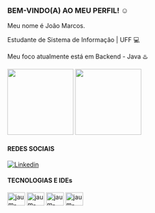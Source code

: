 ### BEM-VINDO(A) AO MEU PERFIL! :relaxed:

Meu nome é João Marcos.

Estudante de Sistema de Informação | UFF :computer:

Meu foco atualmente está em Backend - Java :hotsprings:

<div>
  
   <img height="150em" src="https://github-readme-stats.vercel.app/api?username=jaum-fs&show_icons=true&theme=tokyonight"/>
  <img height="150em" src="https://github-readme-stats.vercel.app/api/top-langs/?username=jaum-fs&layout=compact&theme=tokyonight"/>
  
</div>

#### REDES SOCIAIS

<!--[![Twitch](https://img.shields.io/badge/Twitch-9146FF?style=for-the-badge&logo=twitch&logoColor=white)](https://www.twitch.tv/jaumfpss_)-->
[![Linkedin](https://img.shields.io/badge/LinkedIn-0077B5?style=for-the-badge&logo=linkedin&logoColor=white)](https://www.linkedin.com/in/jo%C3%A3o-marcos-martins-barbalho-da-silva-0a1066229/)

#### TECNOLOGIAS E IDEs

<div>
  <img align="center" alt="jaum-java" height="30" width="40" src="https://cdn.jsdelivr.net/gh/devicons/devicon/icons/java/java-plain.svg"/>
  
  <img align="center" alt="jaum-angular" height="30" width="40" src="https://cdn.jsdelivr.net/gh/devicons/devicon/icons/angularjs/angularjs-original.svg"/>
  
  <img align="center" alt="jaum-spring" height="30" width="40" src="https://cdn.jsdelivr.net/gh/devicons/devicon/icons/spring/spring-plain.svg"/>
  
  <img align="center" alt="jaum-mysql" height="30" width="40" src="https://cdn.jsdelivr.net/gh/devicons/devicon/icons/mysql/mysql-original-wordmark.svg"/>
  
  
</div>
